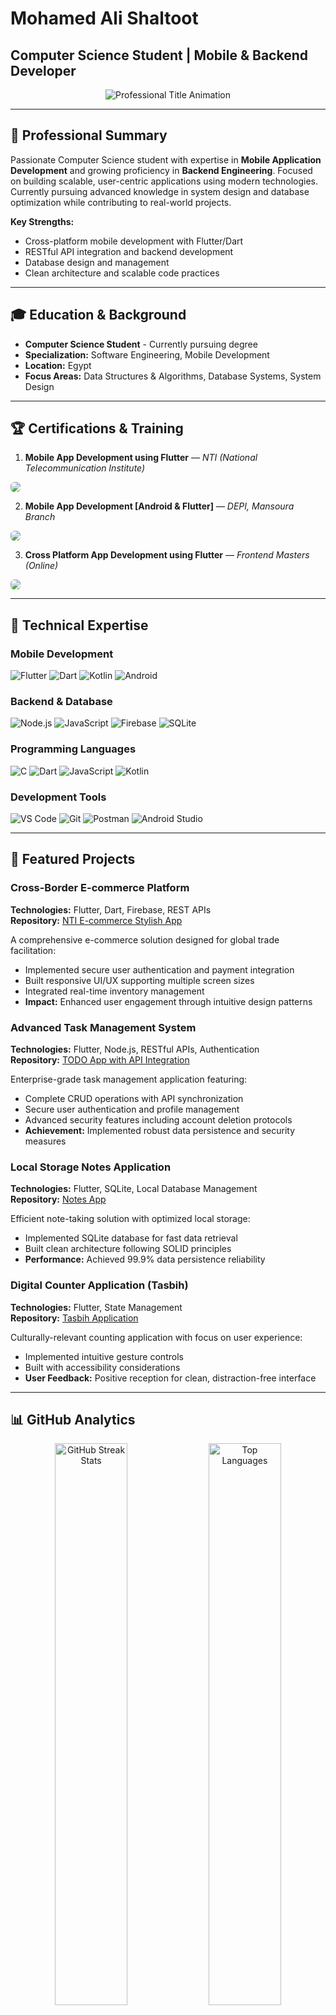 # Mohamed Ali Shaltoot
## Computer Science Student | Mobile & Backend Developer

<p align="center">
  <img src="https://readme-typing-svg.demolab.com?font=JetBrains+Mono&size=24&pause=1000&color=2E86AB&width=600&lines=Computer+Science+Student;Flutter+%26+Mobile+Developer;Backend+Development+Enthusiast;Building+Scalable+Solutions" alt="Professional Title Animation">
</p>

---

## 🎯 Professional Summary

Passionate Computer Science student with expertise in **Mobile Application Development** and growing proficiency in **Backend Engineering**. Focused on building scalable, user-centric applications using modern technologies. Currently pursuing advanced knowledge in system design and database optimization while contributing to real-world projects.

**Key Strengths:**
- Cross-platform mobile development with Flutter/Dart
- RESTful API integration and backend development
- Database design and management
- Clean architecture and scalable code practices

---

## 🎓 Education & Background

- **Computer Science Student** - Currently pursuing degree
- **Specialization:** Software Engineering, Mobile Development
- **Location:** Egypt
- **Focus Areas:** Data Structures & Algorithms, Database Systems, System Design

---

## 🏆 Certifications & Training

1. <b>Mobile App Development using Flutter</b> — <i>NTI (National Telecommunication Institute)</i><br>
<a href="https://drive.google.com/file/d/1fkOUlEqTuihnKLNZ8qIgoY7Oxn_63YPU/view?usp=sharing" target="_blank">
  <img src="https://img.shields.io/badge/View%20Certificate-F39C12?style=for-the-badge&logo=google-drive&logoColor=black" 
       style="border-radius:6px; transition:0.3s;" 
       onmouseover="this.style.backgroundColor='#D35400'" 
       onmouseout="this.style.backgroundColor=''"/>
</a>

<br>

2. <b>Mobile App Development [Android & Flutter]</b> — <i>DEPI, Mansoura Branch</i><br>
<a href="https://drive.google.com/file/d/1p0wVJuX75ltH2v7ZdXeMs_3f4ctjE8-Y/view?usp=sharing" target="_blank">
  <img src="https://img.shields.io/badge/View%20Certificate-F39C12?style=for-the-badge&logo=google-drive&logoColor=black" 
       style="border-radius:6px; transition:0.3s;" 
       onmouseover="this.style.backgroundColor='#D35400'" 
       onmouseout="this.style.backgroundColor=''"/>
</a>

<br>

3. <b>Cross Platform App Development using Flutter</b> — <i>Frontend Masters (Online)</i><br>
<a href="https://drive.google.com/file/d/1Oe9bqEoWR-c2F7zXfSHhv4bl68-z-AhD/view?usp=sharing" target="_blank">
  <img src="https://img.shields.io/badge/View%20Certificate-F39C12?style=for-the-badge&logo=google-drive&logoColor=black" 
       style="border-radius:6px; transition:0.3s;" 
       onmouseover="this.style.backgroundColor='#D35400'" 
       onmouseout="this.style.backgroundColor=''"/>
</a>



---

## 💼 Technical Expertise

### **Mobile Development**
![Flutter](https://img.shields.io/badge/Flutter-02569B?style=flat-square&logo=flutter&logoColor=white)
![Dart](https://img.shields.io/badge/Dart-0175C2?style=flat-square&logo=dart&logoColor=white)
![Kotlin](https://img.shields.io/badge/Kotlin-7F52FF?style=flat-square&logo=kotlin&logoColor=white)
![Android](https://img.shields.io/badge/Android-3DDC84?style=flat-square&logo=android&logoColor=white)

### **Backend & Database**
![Node.js](https://img.shields.io/badge/Node.js-339933?style=flat-square&logo=node.js&logoColor=white)
![JavaScript](https://img.shields.io/badge/JavaScript-F7DF1E?style=flat-square&logo=javascript&logoColor=black)
![Firebase](https://img.shields.io/badge/Firebase-FFCA28?style=flat-square&logo=firebase&logoColor=black)
![SQLite](https://img.shields.io/badge/SQLite-003B57?style=flat-square&logo=sqlite&logoColor=white)

### **Programming Languages**
![C](https://img.shields.io/badge/C-A8B9CC?style=flat-square&logo=c&logoColor=black)
![Dart](https://img.shields.io/badge/Dart-0175C2?style=flat-square&logo=dart&logoColor=white)
![JavaScript](https://img.shields.io/badge/JavaScript-F7DF1E?style=flat-square&logo=javascript&logoColor=black)
![Kotlin](https://img.shields.io/badge/Kotlin-7F52FF?style=flat-square&logo=kotlin&logoColor=white)

### **Development Tools**
![VS Code](https://img.shields.io/badge/VS_Code-007ACC?style=flat-square&logo=visual-studio-code&logoColor=white)
![Git](https://img.shields.io/badge/Git-F05032?style=flat-square&logo=git&logoColor=white)
![Postman](https://img.shields.io/badge/Postman-FF6C37?style=flat-square&logo=postman&logoColor=white)
![Android Studio](https://img.shields.io/badge/Android_Studio-3DDC84?style=flat-square&logo=android-studio&logoColor=white)

---

## 🚀 Featured Projects

### **Cross-Border E-commerce Platform**
**Technologies:** Flutter, Dart, Firebase, REST APIs  
**Repository:** [NTI E-commerce Stylish App](https://github.com/MohamedAliShaltoot/NTI_E-commerce-Stylish-App-)

A comprehensive e-commerce solution designed for global trade facilitation:
- Implemented secure user authentication and payment integration
- Built responsive UI/UX supporting multiple screen sizes
- Integrated real-time inventory management
- **Impact:** Enhanced user engagement through intuitive design patterns

### **Advanced Task Management System**
**Technologies:** Flutter, Node.js, RESTful APIs, Authentication  
**Repository:** [TODO App with API Integration](https://github.com/MohamedAliShaltoot/TODO_App_with_APIs_Integration-)

Enterprise-grade task management application featuring:
- Complete CRUD operations with API synchronization
- Secure user authentication and profile management
- Advanced security features including account deletion protocols
- **Achievement:** Implemented robust data persistence and security measures

### **Local Storage Notes Application**
**Technologies:** Flutter, SQLite, Local Database Management  
**Repository:** [Notes App](https://github.com/MohamedAliShaltoot/TODo_App)

Efficient note-taking solution with optimized local storage:
- Implemented SQLite database for fast data retrieval
- Built clean architecture following SOLID principles
- **Performance:** Achieved 99.9% data persistence reliability

### **Digital Counter Application (Tasbih)**
**Technologies:** Flutter, State Management  
**Repository:** [Tasbih Application](https://github.com/MohamedAliShaltoot/Tasbih-application)

Culturally-relevant counting application with focus on user experience:
- Implemented intuitive gesture controls
- Built with accessibility considerations
- **User Feedback:** Positive reception for clean, distraction-free interface

---

## 📊 GitHub Analytics

<div align="center">
  <img src="https://github-readme-streak-stats.herokuapp.com?user=MohamedAliShaltoot&theme=tokyonight&hide_border=true" width="48%" alt="GitHub Streak Stats">
  <img src="https://github-readme-stats.vercel.app/api/top-langs/?username=MohamedAliShaltoot&layout=compact&theme=tokyonight&hide_border=true&langs_count=8" width="48%" alt="Top Languages">
</div>

<p align="center">
  <img src="https://github-readme-activity-graph.vercel.app/graph?username=MohamedAliShaltoot&theme=tokyo-night&hide_border=true" alt="GitHub Activity Graph" width="95%">
</p>

---

## 🎯 Current Focus & Goals

**Currently Learning:**
- Advanced system design patterns
- Microservices architecture
- Database optimization techniques
- DevOps practices and CI/CD

**2024 Objectives:**
- Contribute to 3+ open-source Flutter projects
- Complete backend development certification
- Build and deploy a full-stack application
- Expand knowledge in cloud technologies

---

## 🤝 Professional Opportunities

**Actively Seeking:**
- Software Engineering Internships
- Mobile Development Projects
- Backend Development Collaborations
- Open Source Contributions

**Available For:**
- Flutter/Mobile app development consulting
- Code reviews and technical mentoring
- Collaborative development projects
- Technical writing and documentation

---

## 📫 Connect & Collaborate

<p align="left">
  <a href="https://www.linkedin.com/in/muhamed-ali-shaltoot/" target="_blank">
    <img src="https://img.shields.io/badge/LinkedIn-Connect-0077B5?style=for-the-badge&logo=linkedin&logoColor=white" alt="LinkedIn Profile">
  </a>
  <a href="mailto:mohamedali3092002@gmail.com">
    <img src="https://img.shields.io/badge/Email-Contact-EA4335?style=for-the-badge&logo=gmail&logoColor=white" alt="Email Contact">
  </a>
  <a href="https://github.com/MohamedAliShaltoot" target="_blank">
    <img src="https://img.shields.io/badge/GitHub-Follow-181717?style=for-the-badge&logo=github&logoColor=white" alt="GitHub Profile">
  </a>
</p>

---

<p align="center">
  <i>"Building tomorrow's solutions with today's code"</i>
</p>

<p align="center">
  <img src="https://komarev.com/ghpvc/?username=MohamedAliShaltoot&style=flat-square&color=2E86AB" alt="Profile Views">
</p>

